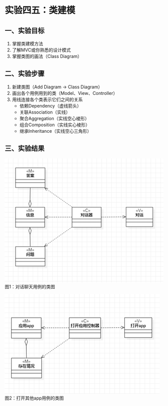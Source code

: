 # 实验四五：类建模
## 一、实验目标
1. 掌握类建模方法
2. 了解MVC或你熟悉的设计模式
3. 掌握类图的画法（Class Diagram）
## 二、实验步骤
1. 新建类图（Add Diagram -> Class Diagram）
2. 画出各个用例用到的类（Model、View、Controller）
3. 用线连接各个类表示它们之间的关系
    - 依赖Dependency（虚线箭头）
    - 关联Association（实线）
    - 聚合Aggregation（实线空心棱形）
    - 组合Composition（实线实心棱形）
    - 继承Inheritance（实线空心三角形）
## 三、实验结果
![对话聊天用例的类图](./lei01.jpg)  
图1：对话聊天用例的类图  

![打开其他app用例的类图](./lei02.jpg)  
图2：打开其他app用例的类图  

